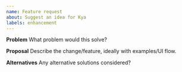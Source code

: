 ```yaml
---
name: Feature request
about: Suggest an idea for Kya
labels: enhancement
---
```


**Problem**
What problem would this solve?

**Proposal**
Describe the change/feature, ideally with examples/UI flow.

**Alternatives**
Any alternative solutions considered?
